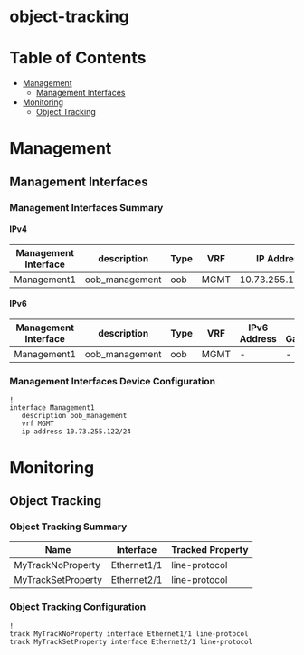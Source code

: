 # object-tracking
# Table of Contents

- [Management](#management)
  - [Management Interfaces](#management-interfaces)
- [Monitoring](#monitoring)
  - [Object Tracking](#object-tracking)

# Management

## Management Interfaces

### Management Interfaces Summary

#### IPv4

| Management Interface | description | Type | VRF | IP Address | Gateway |
| -------------------- | ----------- | ---- | --- | ---------- | ------- |
| Management1 | oob_management | oob | MGMT | 10.73.255.122/24 | 10.73.255.2 |

#### IPv6

| Management Interface | description | Type | VRF | IPv6 Address | IPv6 Gateway |
| -------------------- | ----------- | ---- | --- | ------------ | ------------ |
| Management1 | oob_management | oob | MGMT | - | - |

### Management Interfaces Device Configuration

```eos
!
interface Management1
   description oob_management
   vrf MGMT
   ip address 10.73.255.122/24
```

# Monitoring

## Object Tracking

### Object Tracking Summary

| Name | Interface | Tracked Property |
| ---- | --------- | ---------------- |
| MyTrackNoProperty | Ethernet1/1 | line-protocol |
| MyTrackSetProperty | Ethernet2/1 | line-protocol |

### Object Tracking Configuration

```eos
!
track MyTrackNoProperty interface Ethernet1/1 line-protocol
track MyTrackSetProperty interface Ethernet2/1 line-protocol
```
